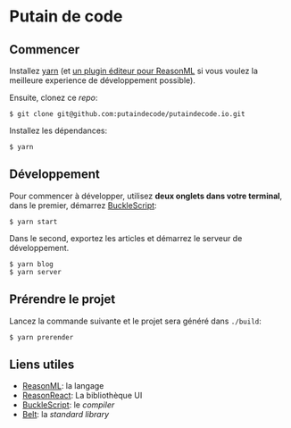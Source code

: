 # Putain de code

## Commencer

Installez [yarn](https://yarnpkg.com/en/docs/install) (et [un plugin éditeur pour ReasonML](https://reasonml.github.io/docs/en/editor-plugins) si vous voulez la meilleure experience de développement possible).

Ensuite, clonez ce _repo_:

```console
$ git clone git@github.com:putaindecode/putaindecode.io.git
```

Installez les dépendances:

```console
$ yarn
```

## Développement

Pour commencer à développer, utilisez **deux onglets dans votre terminal**, dans le premier, démarrez [BuckleScript](https://bucklescript.github.io):

```console
$ yarn start
```

Dans le second, exportez les articles et démarrez le serveur de développement.

```console
$ yarn blog
$ yarn server
```

## Prérendre le projet

Lancez la commande suivante et le projet sera généré dans `./build`:

```console
$ yarn prerender
```

## Liens utiles

- [ReasonML](https://reasonml.github.io/docs/en/quickstart-javascript): la langage
- [ReasonReact](https://reasonml.github.io/reason-react/docs/en/installation): La bibliothèque UI
- [BuckleScript](https://bucklescript.github.io/docs/en/installation): le _compiler_
- [Belt](https://bucklescript.github.io/bucklescript/api/Belt.html): la _standard library_
